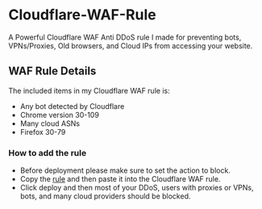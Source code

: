 # Cloudflare-WAF-Rule
A Powerful Cloudflare WAF Anti DDoS rule I made for preventing bots, VPNs/Proxies, Old browsers, and Cloud IPs from accessing your website.

## WAF Rule Details

The included items in my Cloudflare WAF rule is:

- Any bot detected by Cloudflare
- Chrome version 30-109
- Many cloud ASNs
- Firefox 30-79

### How to add the rule
- Before deployment please make sure to set the action to block.
- Copy the [rule](https://cstuff.cz/Cloudflare-WAF-rule.txt) and then paste it into the Cloudflare WAF rule.
- Click deploy and then most of your DDoS, users with proxies or VPNs, bots, and many cloud providers should be blocked.
